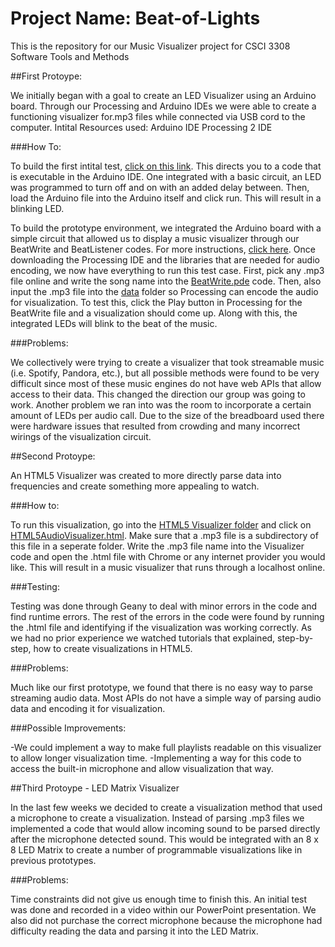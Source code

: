 Project Name: Beat-of-Lights
==============

This is the repository for our Music Visualizer project for CSCI 3308 Software Tools and Methods

##First Protoype:

We initially began with a goal to create an LED Visualizer using an Arduino board. Through our Processing and Arduino IDEs we were able to create a functioning visualizer for.mp3 files while connected via USB cord to the computer.
Intital Resources used: 
Arduino IDE
Processing 2 IDE

###How To:

To build the first intital test, [click on this link](https://github.com/dano8957/Fall-14-Final-Submission/blob/master/basic_arduino_code/basic_arduino_code.ino). This directs you to a code that is executable in the Arduino IDE. One integrated with a basic circuit, an LED was programmed to turn off and on with an added delay between. Then, load the Arduino file into the Arduino itself and click run. This will result in a blinking LED. 

To build the prototype environment, we integrated the Arduino board with a simple circuit that allowed us to display a music visualizer through our BeatWrite and BeatListener codes. For more instructions, [click here](http://www.instructables.com/id/How-to-Make-LEDs-Flash-to-Music-with-an-Arduino/all/?lang=de). Once downloading the Processing IDE and the libraries that are needed for audio encoding, we now have everything to run this test case. First, pick any .mp3 file online and write the song name into the [BeatWrite.pde](https://github.com/dano8957/Fall-14-Final-Submission/blob/master/BeatWrite/BeatWrite.pde) code. Then, also input the .mp3 file into the [data](https://github.com/dano8957/Fall-14-Final-Submission/tree/master/BeatWrite/data) folder so  Processing can encode the audio for visualization. To test this, click the Play button in Processing for the BeatWrite file and a visualization should come up. Along with this, the integrated LEDs will blink to the beat of the music. 

###Problems:

We collectively were trying to create a visualizer that took streamable music (i.e. Spotify, Pandora, etc.), but all possible methods were found to be very difficult since most of these music engines do not have web APIs that allow access to their data. This changed the direction our group was going to work. Another problem we ran into was the room to incorporate a certain amount of LEDs per audio call. Due to the size of the breadboard used there were hardware issues that resulted from crowding and many incorrect wirings of the visualization circuit.

##Second Protoype:

An HTML5 Visualizer was created to more directly parse data into frequencies and create something more appealing to watch. 

###How to:

To run this visualization, go into the [HTML5 Visualizer folder](https://github.com/dano8957/Fall-14-Final-Submission/tree/master/HTML5%20Visualizer) and click on [HTML5AudioVisualizer.html](https://github.com/dano8957/Fall-14-Final-Submission/blob/master/HTML5%20Visualizer/HTML5AudioVisualizer.html). Make sure that a .mp3 file is a subdirectory of this file in a seperate folder. Write the .mp3 file name into the Visualizer code and open the .html file with Chrome or any internet provider you would like. This will result in a music visualizer that runs through a localhost online. 

###Testing:

Testing was done through Geany to deal with minor errors in the code and find runtime errors. The rest of the errors in the code were found by running the .html file and identifying if the visualization was working correctly. As we had no prior experience we watched tutorials that explained, step-by-step, how to create visualizations in HTML5. 

###Problems:

Much like our first prototype, we found that there is no easy way to parse streaming audio data. Most APIs do not have a simple way of parsing audio data and encoding it for visualization. 


###Possible Improvements:

-We could implement a way to make full playlists readable on this visualizer to allow longer visualization time.
-Implementing a way for this code to access the built-in microphone and allow visualization that way.

##Third Protoype - LED Matrix Visualizer

In the last few weeks we decided to create a visualization method that used a microphone to create a visualization. Instead of parsing .mp3 files we implemented a code that would allow incoming sound to be parsed directly after the microphone detected sound. This would be integrated with an 8 x 8 LED Matrix to create a number of programmable visualizations like in previous prototypes.

###Problems:

Time constraints did not give us enough time to finish this. An initial test was done and recorded in a video within our PowerPoint presentation. We also did not purchase the correct microphone because the microphone had difficulty reading the data and parsing it into the LED Matrix.

